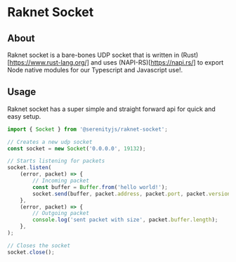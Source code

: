 # Raknet Socket

## About

Raknet socket is a bare-bones UDP socket that is written in (Rust)[https://www.rust-lang.org/] and uses (NAPI-RS)[https://napi.rs/] to export Node native modules for our Typescript and Javascript use!.

## Usage

Raknet socket has a super simple and straight forward api for quick and easy setup.

```ts
import { Socket } from '@serenityjs/raknet-socket';

// Creates a new udp socket
const socket = new Socket('0.0.0.0', 19132);

// Starts listening for packets
socket.listen(
	(error, packet) => {
		// Incoming packet
		const buffer = Buffer.from('hello world!');
		socket.send(buffer, packet.address, packet.port, packet.version);
	},
	(error, packet) => {
		// Outgoing packet
		console.log('sent packet with size', packet.buffer.length);
	},
);

// Closes the socket
socket.close();
```
